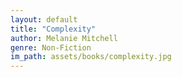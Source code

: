 ```yaml
---
layout: default
title: "Complexity"
author: Melanie Mitchell
genre: Non-Fiction
im_path: assets/books/complexity.jpg
---
```

